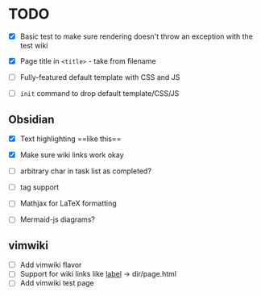 # TODO

- [x] Basic test to make sure rendering doesn't throw an exception with the test wiki
- [x] Page title in `<title>` - take from filename
- [ ] Fully-featured default template with CSS and JS
- [ ] `init` command to drop default template/CSS/JS


## Obsidian

- [x] Text highlighting ==like this==
- [x] Make sure wiki links work okay
- [ ] arbitrary char in task list as completed?
- [ ] tag support
- [ ] Mathjax for LaTeX formatting
- [ ] Mermaid-js diagrams?


## vimwiki

- [ ] Add vimwiki flavor
- [ ] Support for wiki links like [label](dir/page) -> dir/page.html
- [ ] Add vimwiki test page
